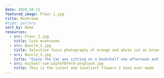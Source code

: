 ```yaml
---
date: 2024_10_11
featured_image: Fleur_1.jpg
title: Mushroom
#type: gallery
sort_by: Name
resources:
  - src: Fleur_1.jpg
    title: Cute mushrooms 
  - src: Boucle_2.jpg
    title: Selective focus photography of orange and white cat on brown table by Amber Kipp
  - src: Boucle_3.jpg
    title: "Gipsy the Cat was sitting on a bookshelf one afternoon and just stared right at me, kinda saying: “Will you take a picture already?”"
  - src: michael-sum-LEpfefQf4rU-unsplash.jpg
    title: This is the cutest and loveliest flowers I have ever made 
---
```


